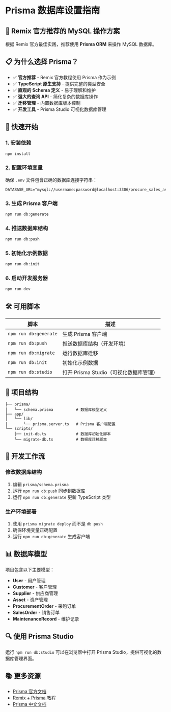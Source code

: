 # Prisma 数据库设置指南

## 🎯 Remix 官方推荐的 MySQL 操作方案

根据 Remix 官方最佳实践，推荐使用 **Prisma ORM** 来操作 MySQL 数据库。

## 📋 为什么选择 Prisma？

- ✅ **官方推荐** - Remix 官方教程使用 Prisma 作为示例
- ✅ **TypeScript 原生支持** - 提供完整的类型安全
- ✅ **直观的 Schema 定义** - 易于理解和维护
- ✅ **强大的查询 API** - 简化复杂的数据库操作
- ✅ **迁移管理** - 内置数据库版本控制
- ✅ **开发工具** - Prisma Studio 可视化数据库管理

## 🚀 快速开始

### 1. 安装依赖

```bash
npm install
```

### 2. 配置环境变量

确保 `.env` 文件包含正确的数据库连接字符串：

```env
DATABASE_URL="mysql://username:password@localhost:3306/procure_sales_asset_manager"
```

### 3. 生成 Prisma 客户端

```bash
npm run db:generate
```

### 4. 推送数据库结构

```bash
npm run db:push
```

### 5. 初始化示例数据

```bash
npm run db:init
```

### 6. 启动开发服务器

```bash
npm run dev
```

## 🛠 可用脚本

| 脚本                  | 描述                                   |
| --------------------- | -------------------------------------- |
| `npm run db:generate` | 生成 Prisma 客户端                     |
| `npm run db:push`     | 推送数据库结构（开发环境）             |
| `npm run db:migrate`  | 运行数据库迁移                         |
| `npm run db:init`     | 初始化示例数据                         |
| `npm run db:studio`   | 打开 Prisma Studio（可视化数据库管理） |

## 📁 项目结构

```
├── prisma/
│   └── schema.prisma          # 数据库模型定义
├── app/
│   └── lib/
│       └── prisma.server.ts   # Prisma 客户端配置
└── scripts/
    ├── init-db.ts             # 数据库初始化脚本
    └── migrate-db.ts          # 数据库迁移脚本
```

## 🔧 开发工作流

### 修改数据库结构

1. 编辑 `prisma/schema.prisma`
2. 运行 `npm run db:push` 同步到数据库
3. 运行 `npm run db:generate` 更新 TypeScript 类型

### 生产环境部署

1. 使用 `prisma migrate deploy` 而不是 `db push`
2. 确保环境变量正确配置
3. 运行 `npm run db:generate` 生成客户端

## 📊 数据库模型

项目包含以下主要模型：

- **User** - 用户管理
- **Customer** - 客户管理
- **Supplier** - 供应商管理
- **Asset** - 资产管理
- **ProcurementOrder** - 采购订单
- **SalesOrder** - 销售订单
- **MaintenanceRecord** - 维护记录

## 🔍 使用 Prisma Studio

运行 `npm run db:studio` 可以在浏览器中打开 Prisma Studio，提供可视化的数据库管理界面。

## 📚 更多资源

- [Prisma 官方文档](https://www.prisma.io/docs)
- [Remix + Prisma 教程](https://remix.run/docs/en/main/tutorials/blog)
- [Prisma 中文文档](https://prisma.org.cn/)
